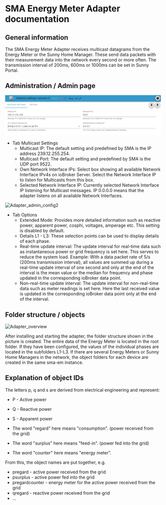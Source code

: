 
# SMA Energy Meter Adapter documentation

## General information

The SMA Energy Meter Adapter receives multicast datagrams from the Energy Meter or the Sunny Home Manager. These send data packets with their measurement data into the network every second or more often. The transmission interval of 200ms, 600ms or 1000ms can be set in Sunny Portal.

## Administration / Admin page

![Adapter_admin_config](img/adminpage1-en.png)

- Tab Multicast Settings
  - Multicast IP: The default setting and predefined by SMA is the IP address 239.12.255.254.
  - Multicast Port: The default setting and predefined by SMA is the UDP port 9522.
  - Own Network Interface IPs: Select box showing all available Network Interface IPv4s on ioBroker Server. Select the Network Interface IP to listen for Multicasts from this box.
  - Selected Network Interface IP: Currently selected Network Interface IP listening for Multicast messages. IP 0.0.0.0 means that the adapter listens on all available Network Interfaces.

![Adapter_admin_config2](img/adminpage2-en.png)

- Tab Options
  - Extended Mode: Provides more detailed information such as reactive power, apparent power, cosphi, voltages, amperage etc. This setting is disabled by default.
  - Details L1 - L3: These selection points can be used to display details of each phase.
  - Real-time update interval: The update interval for real-time data such as instantaneous power or grid frequency is set here. This serves to reduce the system load. Example: With a data packet rate of 5/s (200ms transmission interval), all values are summed up during a real-time update interval of one second and only at the end of the interval is the mean value or the median for frequency and phase updated in the corresponding ioBroker data point.
  - Non-real-time update interval: The update interval for non-real-time data such as meter readings is set here. Here the last received value is updated in the corresponding ioBroker data point only at the end of the interval.

## Folder structure / objects

![Adapter_overview](img/overview-en.png)

After installing and starting the adapter, the folder structure shown in the picture is created. The entire data of the Energy Meter is located in the root folder. If they have been configured, the values of the individual phases are located in the subfolders L1-L3.
If there are several Energy Meters or Sunny Home Managers in the network, the object folders for each device are created in the same sma-em instance.

## Explanation of object IDs

The letters p, q and s are derived from electrical engineering and represent:

- P - Active power
- Q - Reactive power
- S - Apparent power

- The word "regard" here means "consumption". (power received from the grid)
- The word "surplus" here means "feed-in". (power fed into the grid)
- The word "counter" here means "energy meter".

From this, the object names are put together, e.g.

- pregard - active power received from the grid
- psurplus - active power fed into the grid
- pregardcounter - energy meter for the active power received from the grid
- qregard - reactive power received from the grid
- ...
